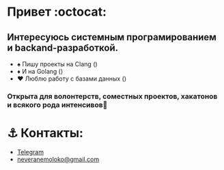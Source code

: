 # Привет :octocat:

## Интересуюсь системным програмированием и backand-разработкой.
- ♠️ Пишу проекты на Clang () 
- ♦️ И на Golang ()
- ♥️ Люблю работу с базами данных ()

### Открыта для волонтерств, соместных проектов, хакатонов и всякого рода интенсивов👾 

# ⚓ **Контакты:** 
  - [Telegram](https://t.me/veranemoloko)
  - neveranemoloko@gmail.com



